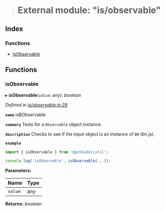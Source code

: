 > # External module: "is/observable"

## Index

### Functions

* [isObservable](_is_observable_.md#isobservable)

## Functions

###  isObservable

▸ **isObservable**(`value`: any): *boolean*

*Defined in [is/observable.ts:28](https://github.com/polkadot-js/common/blob/cd7aafc/packages/util/src/is/observable.ts#L28)*

**`name`** isBObservable

**`summary`** Tests for a `Observable` object instance.

**`description`** 
Checks to see if the input object is an instance of `BN` (bn.js).

**`example`** 
<BR>

```javascript
import { isObservable } from '@polkadot/util';

console.log('isObservable', isObservable(...));
```

**Parameters:**

Name | Type |
------ | ------ |
`value` | any |

**Returns:** *boolean*